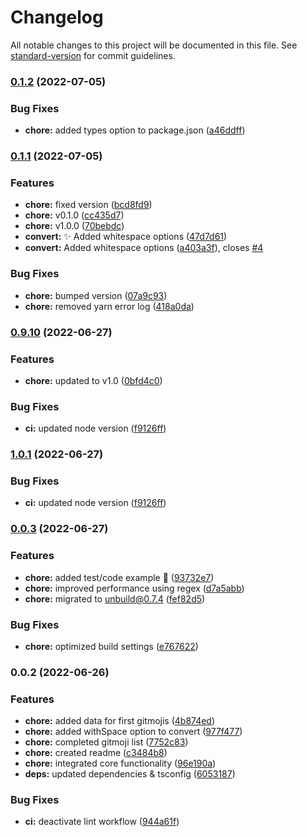 # Changelog

All notable changes to this project will be documented in this file. See [standard-version](https://github.com/conventional-changelog/standard-version) for commit guidelines.

### [0.1.2](https://github.com/Intevel/convert-gitmoji/compare/v0.1.1...v0.1.2) (2022-07-05)


### Bug Fixes

* **chore:** added types option to package.json ([a46ddff](https://github.com/Intevel/convert-gitmoji/commit/a46ddff1d097c36b48e2fe66cb6dec54a9df9f75))

### [0.1.1](https://github.com/Intevel/convert-gitmoji/compare/v0.9.10...v0.1.1) (2022-07-05)


### Features

* **chore:** fixed version ([bcd8fd9](https://github.com/Intevel/convert-gitmoji/commit/bcd8fd971bcbacb936ffa93fa2799cc66af7e266))
* **chore:** v0.1.0 ([cc435d7](https://github.com/Intevel/convert-gitmoji/commit/cc435d7ba710cdb94f1c07121fa002877ba74a63))
* **chore:** v1.0.0 ([70bebdc](https://github.com/Intevel/convert-gitmoji/commit/70bebdcb8bd74b813692121fc37ff3e34b4f4001))
* **convert:** :sparkles:  Added whitespace options ([47d7d61](https://github.com/Intevel/convert-gitmoji/commit/47d7d610f65d96ea891d012d7580e1239ee20d9d))
* **convert:** Added whitespace options ([a403a3f](https://github.com/Intevel/convert-gitmoji/commit/a403a3fda1334a750bc13d0a672c672917b7adb3)), closes [#4](https://github.com/Intevel/convert-gitmoji/issues/4)


### Bug Fixes

* **chore:** bumped version ([07a9c93](https://github.com/Intevel/convert-gitmoji/commit/07a9c93820a42d0f58bb3b08f2b4da4afc9bdf02))
* **chore:** removed yarn error log ([418a0da](https://github.com/Intevel/convert-gitmoji/commit/418a0da789beb28757208d42ade07ca8af741cf8))

### [0.9.10](https://github.com/Intevel/convert-gitmoji/compare/v0.0.3...v0.9.10) (2022-06-27)


### Features

* **chore:** updated to v1.0 ([0bfd4c0](https://github.com/Intevel/convert-gitmoji/commit/0bfd4c055c4932913a916f1842898ae178bac010))


### Bug Fixes

* **ci:** updated node version ([f9126ff](https://github.com/Intevel/convert-gitmoji/commit/f9126ffb23f55f0739c0e5bff9f123021e1bc2a2))

### [1.0.1](https://github.com/Intevel/convert-gitmoji/compare/v0.0.3...v1.0.1) (2022-06-27)


### Bug Fixes

* **ci:** updated node version ([f9126ff](https://github.com/Intevel/convert-gitmoji/commit/f9126ffb23f55f0739c0e5bff9f123021e1bc2a2))

### [0.0.3](https://github.com/Intevel/convert-gitmoji/compare/v0.0.2...v0.0.3) (2022-06-27)


### Features

* **chore:** added test/code example :memo: ([93732e7](https://github.com/Intevel/convert-gitmoji/commit/93732e7baa6b29e5e02f12a7edbc6370dfc6bff8))
* **chore:** improved performance using regex ([d7a5abb](https://github.com/Intevel/convert-gitmoji/commit/d7a5abb41161f907a0cedb5a40e833bec6c952c7))
* **chore:** migrated to unbuild@0.7.4 ([fef82d5](https://github.com/Intevel/convert-gitmoji/commit/fef82d5f934f4b75231f5df2f47642ae1823fd20))


### Bug Fixes

* **chore:** optimized build settings ([e767622](https://github.com/Intevel/convert-gitmoji/commit/e767622bf7634efcb6f2ce63bc2369e2478b6bdf))

### 0.0.2 (2022-06-26)


### Features

* **chore:** added data for first gitmojis ([4b874ed](https://github.com/Intevel/convert-gitmoji/commit/4b874ed4373768a54d1ba79ddb09ea62bc35d3ef))
* **chore:** added withSpace option to convert ([977f477](https://github.com/Intevel/convert-gitmoji/commit/977f4776046755265de911bc1d3430bbd5d52e28))
* **chore:** completed gitmoji list ([7752c83](https://github.com/Intevel/convert-gitmoji/commit/7752c83e85bddc70f0b98de2e0af20c15036abdc))
* **chore:** created readme ([c3484b8](https://github.com/Intevel/convert-gitmoji/commit/c3484b81ef3d97759ddf7033e000762cc2945b17))
* **chore:** integrated core functionality ([96e190a](https://github.com/Intevel/convert-gitmoji/commit/96e190a1d48ead3f7bef77917d4d3e3f47fab3e3))
* **deps:** updated dependencies & tsconfig ([6053187](https://github.com/Intevel/convert-gitmoji/commit/6053187315939d05d4bd1d8d442c7db09f5b5974))


### Bug Fixes

* **ci:** deactivate lint workflow ([944a61f](https://github.com/Intevel/convert-gitmoji/commit/944a61f039bd71d52bf101fb046b8dd30ec1ba10))
